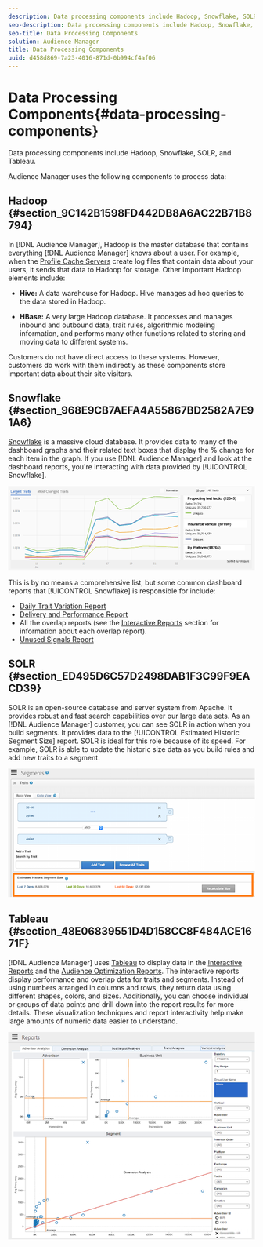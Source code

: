 ```yaml
---
description: Data processing components include Hadoop, Snowflake, SOLR, and Tableau.
seo-description: Data processing components include Hadoop, Snowflake, SOLR, and Tableau.
seo-title: Data Processing Components
solution: Audience Manager
title: Data Processing Components
uuid: d458d869-7a23-4016-871d-0b994cf4af06
---
```


# Data Processing Components{#data-processing-components}

Data processing components include Hadoop, Snowflake, SOLR, and Tableau.

<!-- 

c_comproc.xml

 -->

Audience Manager uses the following components to process data:

## Hadoop {#section_9C142B1598FD442DB8A6AC22B71B8794}

In [!DNL Audience Manager], Hadoop is the master database that contains everything [!DNL Audience Manager] knows about a user. For example, when the [Profile Cache Servers](../../reference/system-components/components-data-collection.md#concept_66CFFEBF5E8B41ED94082D562A93506E) create log files that contain data about your users, it sends that data to Hadoop for storage. Other important Hadoop elements include:

* **Hive:** A data warehouse for Hadoop. Hive manages ad hoc queries to the data stored in Hadoop. 

* **HBase:** A very large Hadoop database. It processes and manages inbound and outbound data, trait rules, algorithmic modeling information, and performs many other functions related to storing and moving data to different systems.

Customers do not have direct access to these systems. However, customers do work with them indirectly as these components store important data about their site visitors.

## Snowflake {#section_968E9CB7AEFA4A55867BD2582A7E91A6}

[Snowflake](https://www.snowflake.net/) is a massive cloud database. It provides data to many of the dashboard graphs and their related text boxes that display the % change for each item in the graph. If you use [!DNL Audience Manager] and look at the dashboard reports, you're interacting with data provided by [!UICONTROL Snowflake].



![](assets/dashboardreport.png)

This is by no means a comprehensive list, but some common dashboard reports that [!UICONTROL Snowflake] is responsible for include:

* [Daily Trait Variation Report](/help/using/reporting/audience-optimization-reports/daily-trait-variation-report.md) 
* [Delivery and Performance Report](/help/using/reporting/dynamic-reports/delivery-performance-report.md) 
* All the overlap reports (see the [Interactive Reports](/help/using/reporting/dynamic-reports/dynamic-reports.md) section for information about each overlap report). 
* [Unused Signals Report](/help/using/reporting/dynamic-reports/unused-signals.md)

## SOLR {#section_ED495D6C57D2498DAB1F3C99F9EACD39}

SOLR is an open-source database and server system from Apache. It provides robust and fast search capabilities over our large data sets. As an [!DNL Audience Manager] customer, you can see SOLR in action when you build segments. It provides data to the [!UICONTROL Estimated Historic Segment Size] report. SOLR is ideal for this role because of its speed. For example, SOLR is able to update the historic size data as you build rules and add new traits to a segment.



![](assets/audsize.png)

## Tableau {#section_48E06839551D4D158CC8F484ACE1671F}

[!DNL Audience Manager] uses [Tableau](https://www.tableausoftware.com/) to display data in the [Interactive Reports](../../reporting/dynamic-reports/dynamic-reports.md#interactive-and-overlap-reports) and the [Audience Optimization Reports](../../reporting/audience-optimization-reports/audience-optimization-reports.md#concept_D66D2C58493E48BDAFF2F95BBB508946). The interactive reports display performance and overlap data for traits and segments. Instead of using numbers arranged in columns and rows, they return data using different shapes, colors, and sizes. Additionally, you can choose individual or groups of data points and drill down into the report results for more details. These visualization techniques and report interactivity help make large amounts of numeric data easier to understand.



![](assets/advertiser_analytics.png)


